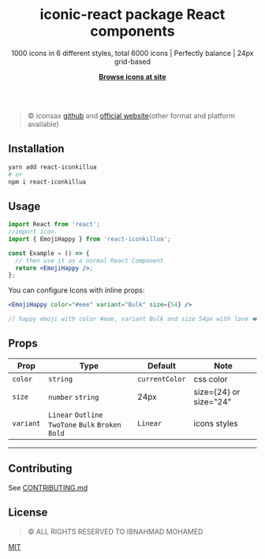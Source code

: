<h1 align="center">iconic-react package React components</h1>



<p align="center">
  1000 icons in 6 different styles, total 6000 icons | 
Perfectly balance | 
24px grid-based
<p>

<p align="center">
  <a href="https://icon-react.vercel.app/"><strong>Browse icons at site</strong></a>
</p>
<br>
<br>

> ©️ iconsax <a href="https://iconsax.io/">github</a> and <a href="https://iconsax.io/">official
> website</a>(other format and platform available)

## Installation

```bash
yarn add react-iconkillua
# or
npm i react-iconkillua
```

## Usage

```jsx
import React from 'react';
//import icon.
import { EmojiHappy } from 'react-iconkillua';

const Example = () => {
  // then use it as a normal React Component
  return <EmojiHappy />;
};
```

You can configure Icons with inline props:

```jsx
<EmojiHappy color="#eee" variant="Bulk" size={54} />

// happy emoji with color #eee, variant Bulk and size 54px with love ❤️ (ibnahmad)

```

## Props

| Prop      | Type                                                | Default        | Note                   |
| --------- | --------------------------------------------------- | -------------- | ---------------------- |
| `color`   | `string`                                            | `currentColor` | css color              |
| `size`    | `number` `string`                                   | 24px           | size={24} or size="24" |
| `variant` | `Linear` `Outline` `TwoTone` `Bulk` `Broken` `Bold` | `Linear`       | icons styles           |

---

## Contributing

See
<a href="https://github.com/IBNAHMADMOHAMED1/iconic-react/blob/main/CONTRIBUTING.md">CONTRIBUTING.md</a>

## License

> ©️ ALL RIGHTS RESERVED TO IBNAHMAD MOHAMED

<a href="https://github.com/IBNAHMADMOHAMED1/iconic-react/blob/main/LICENSE">MIT</a>
